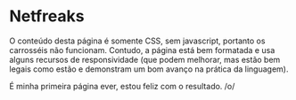 # Netfreaks

O conteúdo desta página é somente CSS, sem javascript, portanto os carrosséis não funcionam. Contudo, a página está bem formatada e usa alguns recursos de responsividade (que podem melhorar, mas estão bem legais como estão e demonstram um bom avanço na prática da linguagem).

É minha primeira página ever, estou feliz com o resultado. /o/
